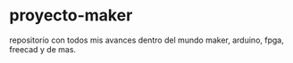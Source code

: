 # proyecto-maker
repositorio con todos mis avances dentro del mundo maker, arduino, fpga, freecad y de mas.
